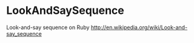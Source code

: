 LookAndSaySequence
==================

Look-and-say sequence on Ruby
http://en.wikipedia.org/wiki/Look-and-say_sequence
